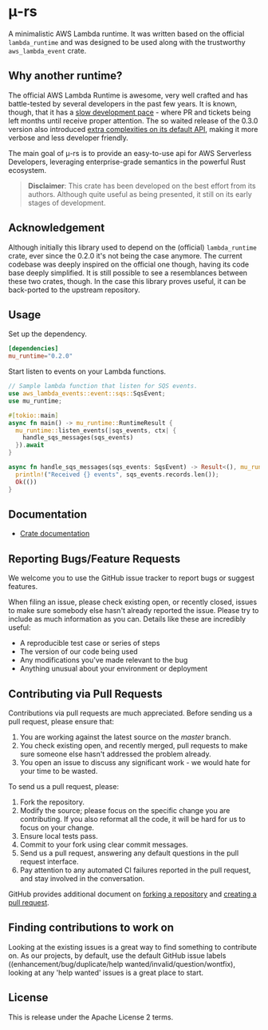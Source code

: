 # μ-rs
A minimalistic AWS Lambda runtime. It was written based on the official `lambda_runtime` and
was designed to be used along with the trustworthy `aws_lambda_event` crate.

## Why another runtime?
The official AWS Lambda Runtime is awesome, very well crafted and has battle-tested by several developers
in the past few years. It is known, though, that it has a [slow development 
pace](https://github.com/awslabs/aws-lambda-rust-runtime/issues/274) - where PR and tickets
being left months until receive proper attention. The so waited release of the 0.3.0 version also
introduced [extra complexities on its default API](https://github.com/awslabs/aws-lambda-rust-runtime/issues/310),
making it more verbose and less developer friendly.

The main goal of μ-rs is to provide an easy-to-use api for AWS Serverless Developers,
leveraging enterprise-grade semantics in the powerful Rust ecosystem.

> **Disclaimer**:
This crate has been developed on the best effort from its authors. Although quite useful as being
> presented, it still on its early stages of development.

## Acknowledgement
Although initially this library used to depend on the (official) `lambda_runtime` crate, ever
since the 0.2.0 it's not being the case anymore. The current codebase was deeply inspired on
the official one though, having its code base deeply simplified. It is still possible to
see a resemblances between these two crates, though. In the case this library proves useful,
it can be back-ported to the upstream repository.

## Usage
Set up the dependency.
```toml
[dependencies]
mu_runtime="0.2.0"
```
Start listen to events on your Lambda functions.
```rust
// Sample lambda function that listen for SQS events.
use aws_lambda_events::event::sqs::SqsEvent;
use mu_runtime;

#[tokio::main]
async fn main() -> mu_runtime::RuntimeResult {
  mu_runtime::listen_events(|sqs_events, ctx| {
    handle_sqs_messages(sqs_events)
  }).await
}

async fn handle_sqs_messages(sqs_events: SqsEvent) -> Result<(), mu_runtime::Error> {
  println!("Received {} events", sqs_events.records.len());
  Ok(())
}
```

## Documentation
- [Crate documentation](https://docs.rs/mu_runtime/)

## Reporting Bugs/Feature Requests
We welcome you to use the GitHub issue tracker to report bugs or suggest features.

When filing an issue, please check existing open, or recently closed, issues to make sure somebody else hasn't already
reported the issue. Please try to include as much information as you can. Details like these are incredibly useful:

* A reproducible test case or series of steps
* The version of our code being used
* Any modifications you've made relevant to the bug
* Anything unusual about your environment or deployment


## Contributing via Pull Requests
Contributions via pull requests are much appreciated. Before sending us a pull request, please ensure that:

1. You are working against the latest source on the *master* branch.
2. You check existing open, and recently merged, pull requests to make sure someone else hasn't addressed the problem already.
3. You open an issue to discuss any significant work - we would hate for your time to be wasted.

To send us a pull request, please:

1. Fork the repository.
2. Modify the source; please focus on the specific change you are contributing. If you also reformat all the code, it will be hard for us to focus on your change.
3. Ensure local tests pass.
4. Commit to your fork using clear commit messages.
5. Send us a pull request, answering any default questions in the pull request interface.
6. Pay attention to any automated CI failures reported in the pull request, and stay involved in the conversation.

GitHub provides additional document on [forking a repository](https://help.github.com/articles/fork-a-repo/) and
[creating a pull request](https://help.github.com/articles/creating-a-pull-request/).

## Finding contributions to work on
Looking at the existing issues is a great way to find something to contribute on. As our projects, by default, use the default GitHub issue labels ((enhancement/bug/duplicate/help wanted/invalid/question/wontfix), looking at any 'help wanted' issues is a great place to start.

## License
This is release under the Apache License 2 terms.
